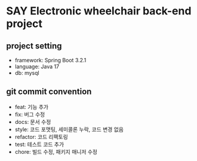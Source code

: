 #  SAY Electronic wheelchair back-end project

## project setting
- framework: Spring Boot 3.2.1
- language: Java 17
- db: mysql

## git commit convention 
- feat: 기능 추가
- fix: 버그 수정
- docs: 문서 수정
- style: 코드 포맷팅, 세미콜론 누락, 코드 변경 없음
- refactor: 코드 리팩토링
- test: 테스트 코드 추가
- chore: 빌드 수정, 패키지 매니저 수정
